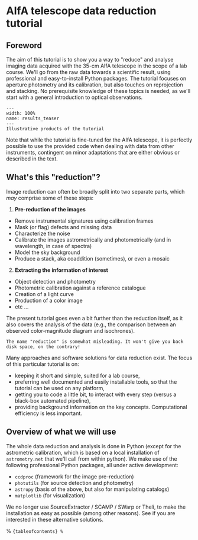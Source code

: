 # AIfA telescope data reduction tutorial

## Foreword


The aim of this tutorial is to show you a way to "reduce" and analyse imaging data acquired with the 35-cm AIfA telescope in the scope of a lab course. We'll go from the raw data towards a scientific result, using professional and easy-to-install Python packages. The tutorial focuses on aperture photometry and its calibration, but also touches on reprojection and stacking. No prerequisite knowledge of these topics is needed, as we'll start with a general introduction to optical observations.


```{figure} ./figures/results_teaser.png
---
width: 100%
name: results_teaser
---
Illustrative products of the tutorial
```

Note that while the tutorial is fine-tuned for the AIfA telescope, it is perfectly possible to use the provided code when dealing with data from other instruments, contingent on minor adaptations that are either obvious or described in the text. 


## What's this "reduction"?

Image reduction can often be broadly split into two separate parts, which *may* comprise some of these steps: 

1) **Pre-reduction of the images**
 * Remove instrumental signatures using calibration frames
 * Mask (or flag) defects and missing data
 * Characterize the noise
 * Calibrate the images astrometrically and photometrically (and in wavelength, in case of spectra)
 * Model the sky background
 * Produce a stack, aka coaddition (sometimes), or even a mosaic


2) **Extracting the information of interest**
 * Object detection and photometry
 * Photometric calibration against a reference catalogue
 * Creation of a light curve
 * Production of a color image
 * etc ...

The present tutorial goes even a bit further than the reduction itself, as it also covers the analysis of the data (e.g., the comparison between an observed color-magnitude diagram and isochrones).

```{note}
The name "reduction" is somewhat misleading. It won't give you back disk space, on the contrary!
```

Many approaches and software solutions for data reduction exist. The focus of this particular tutorial is on:
* keeping it short and simple, suited for a lab course,
* preferring well documented and easily installable tools, so that the tutorial can be used on any platform,
* getting you to code a little bit, to interact with every step (versus a black-box automated pipeline),
* providing background information on the key concepts. Computational efficiency is less important.


## Overview of what we will use

The whole data reduction and analysis is done in Python (except for the astrometric calibration, which is based on a local installation of `astrometry.net` that we'll call from within python). We make use of the following professional Python packages, all under active development:

* `ccdproc` (framework for the image pre-reduction)
* `photutils` (for source detection and photometry)
* `astropy` (basis of the above, but also for manipulating catalogs)
* `matplotlib` (for visualization)

We no longer use SourceExtractor / SCAMP / SWarp or Theli, to make the installation as easy as possible (among other reasons). See [](more.md) if you are interested in these alternative solutions.


% ```{tableofcontents}
% ```
